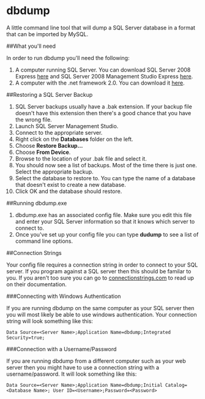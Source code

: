 dbdump
======

A little command line tool that will dump a SQL Server database in a format that can be imported by MySQL.

##What you'll need

In order to run dbdump you'll need the following:

1. A computer running SQL Server. You can download SQL Server 2008 Express [here](http://www.microsoft.com/en-ca/download/details.aspx?id=1695) and SQL Server 2008 Management Studio Express [here](http://www.microsoft.com/en-ca/download/details.aspx?id=7593).
2. A computer with the .net framework 2.0. You can download it [here](http://www.microsoft.com/en-us/download/details.aspx?id=1639).

##Restoring a SQL Server Backup

1. SQL Server backups usually have a .bak extension. If your backup file doesn't have this extension then there's a good chance that you have the wrong file.
2. Launch SQL Server Management Studio.
3. Connect to the appropriate server.
4. Right click on the **Databases** folder on the left.
5. Choose **Restore Backup…**
6. Choose **From Device**.
7. Browse to the location of your .bak file and select it.
8. You should now see a list of backups. Most of the time there is just one. Select the appropriate backup.
9. Select the database to restore to. You can type the name of a database that doesn't exist to create a new database.
10. Click OK and the database should restore.

##Running dbdump.exe

1. dbdump.exe has an associated config file. Make sure you edit this file and enter your SQL Server information so that it knows which server to connect to.
2. Once you've set up your config file you can type **dudump** to see a list of command line options.

##Connection Strings

Your config file requires a connection string in order to connect to your SQL server. If you program against a SQL server then this should be familar to you. If you aren't too sure you can go to [connectionstrings.com](https://www.connectionstrings.com/sql-server/) to read up on their documentation.

###Connecting with Windows Authentication

If you are running dbdump on the same computer as your SQL server then you will most likely be able to use windows authentication. Your connection string will look something like this:

```
Data Source=<Server Name>;Application Name=dbdump;Integrated Security=true;
```

###Connection with a Username/Password

If you are running dbdump from a different computer such as your web server then you might have to use a connection string with a username/password. It will look something like this:

```
Data Source=<Server Name>;Application Name=dbdump;Initial Catalog=<Database Name>; User ID=<Username>;Password=<Password>
```
